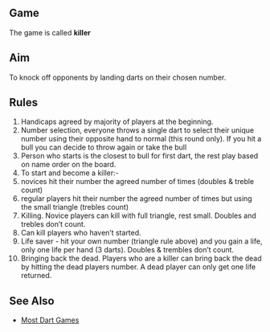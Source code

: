 ## Game

The game is called **killer**

## Aim

To knock off opponents by landing darts on their chosen number.

## Rules

1. Handicaps agreed by majority of players at the beginning.
2. Number selection, everyone throws a single dart to select their unique number using their opposite hand to normal (this round only). If you hit a bull you can decide to throw again or take the bull
3. Person who starts is the closest to bull for first dart, the rest play based on name order on the board.
4. To start and become a killer:-
  1. novices hit their number the agreed number of times (doubles & treble count)
  2. regular players hit their number the agreed number of times but using the small triangle (trebles count)
5. Killing.  Novice players can kill with full triangle, rest small.  Doubles and trebles don’t count.
6. Can kill  players who haven’t started.
7. Life saver - hit your own number (triangle rule above) and you gain a life, only one life per hand (3 darts). Doubles & trembles don’t count.
8. Bringing back the dead.  Players who are a killer can bring back the dead by hitting the dead players number.  A dead player can only get one life returned.

## See Also

* [Most Dart Games](http://www.mostdartgames.com/killers.html)
